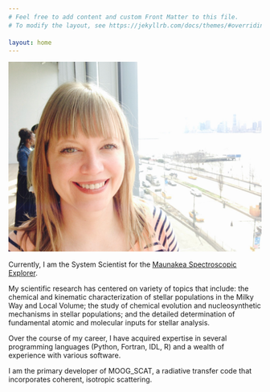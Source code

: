 ```yaml
---
# Feel free to add content and custom Front Matter to this file.
# To modify the layout, see https://jekyllrb.com/docs/themes/#overriding-theme-defaults

layout: home
---
```


![Image](assets/JS_Pic2.jpg)


Currently, I am the System Scientist for the 
<a href="http://mse.cfht.hawaii.edu">Maunakea Spectroscopic Explorer</a>.

My scientific research has centered on variety of topics that include: the chemical and kinematic characterization of stellar populations in the Milky Way and 
Local Volume; the study of chemical evolution and nucleosynthetic mechanisms in stellar populations; and the detailed determination of fundamental atomic and 
molecular inputs for stellar analysis.  


Over the course of my career, I have acquired expertise in several programming languages (Python, Fortran, IDL, R) and a wealth of experience with
various software.  

I am the primary developer of MOOG_SCAT, a radiative transfer code that incorporates coherent, isotropic scattering. 


